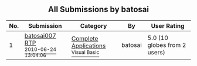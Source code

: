 ﻿<div align="center">

## All Submissions by batosai

</div>

No.  | Submission | Category | By   | User Rating
---- | ---------- | -------- | ---- | -----------
1 | [batosai007 RTP<br /><sup>2010-06-24 13:04:06</sup>](https://github.com/Planet-Source-Code/batosai-batosai007-rtp__1-74369) | [Complete Applications<br /><sup>Visual Basic</sup>](../ByCategory/complete-applications__1-27.md) | batosai | 5.0 (10 globes from 2 users)

